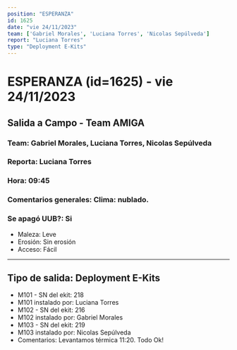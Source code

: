 ```yaml
---
position: "ESPERANZA"
id: 1625
date: "vie 24/11/2023"
team: ['Gabriel Morales', 'Luciana Torres', 'Nicolas Sepúlveda']
report: "Luciana Torres"
type: "Deployment E-Kits"
---
```


# ESPERANZA (id=1625) - vie 24/11/2023
## Salida a Campo - Team AMIGA
### Team: Gabriel Morales, Luciana Torres, Nicolas Sepúlveda
### Reporta: Luciana Torres
### Hora: 09:45
### Comentarios generales: Clima: nublado.    
### Se apagó UUB?: Si 
- Maleza: Leve
- Erosión: Sin erosión
- Acceso: Fácil
---------
## Tipo de salida: Deployment E-Kits
   - M101 - SN del ekit: 218
   - M101 instalado por: Luciana Torres
   - M102 - SN del ekit: 216
   - M102 instalado por: Gabriel Morales
   - M103 - SN del ekit: 219
   - M103 instalado por: Nicolas Sepúlveda
   - Comentarios: Levantamos térmica 11:20.  Todo Ok! 

